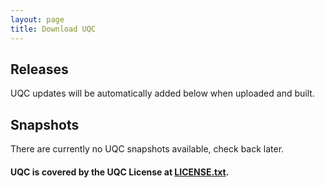 ```yaml
---
layout: page
title: Download UQC
---
```


## Releases

UQC updates will be automatically added below when uploaded and built.

## Snapshots

There are currently no UQC snapshots available, check back later.

#### UQC is covered by the UQC License at [LICENSE.txt](/LICENSE.txt).